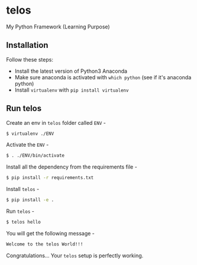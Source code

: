 # telos
My Python Framework (Learning Purpose)

## Installation
Follow these steps:

- Install the latest version of Python3 Anaconda
- Make sure anaconda is activated with `which python` (see if it's anaconda python)
- Install `virtualenv` with `pip install virtualenv`

## Run telos
Create an env in `telos` folder called `ENV` -
```bash
$ virtualenv ./ENV
```

Activate the `ENV` -
```bash
$ . ./ENV/bin/activate
```

Install all the dependency from the requirements file -
```bash
$ pip install -r requirements.txt
```

Install `telos` -
```bash
$ pip install -e .
```

Run `telos` -
```bash
$ telos hello
```

You will get the following message -
```bash
Welcome to the telos World!!!
```

Congratulations... Your `telos` setup is perfectly working.